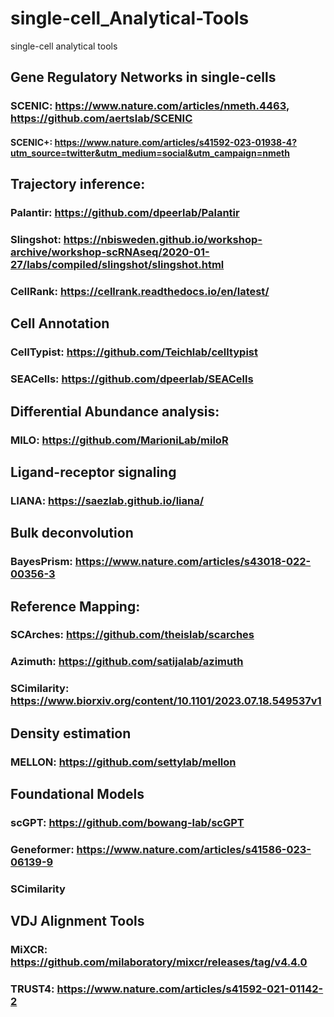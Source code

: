 # single-cell_Analytical-Tools
single-cell analytical tools

## Gene Regulatory Networks in single-cells

### SCENIC: https://www.nature.com/articles/nmeth.4463, https://github.com/aertslab/SCENIC
#### SCENIC+: https://www.nature.com/articles/s41592-023-01938-4?utm_source=twitter&utm_medium=social&utm_campaign=nmeth

## Trajectory inference:

### Palantir: https://github.com/dpeerlab/Palantir
### Slingshot: https://nbisweden.github.io/workshop-archive/workshop-scRNAseq/2020-01-27/labs/compiled/slingshot/slingshot.html
### CellRank: https://cellrank.readthedocs.io/en/latest/

## Cell Annotation 

### CellTypist: https://github.com/Teichlab/celltypist
### SEACells: https://github.com/dpeerlab/SEACells


## Differential Abundance analysis:

### MILO: https://github.com/MarioniLab/miloR


## Ligand-receptor signaling

### LIANA: https://saezlab.github.io/liana/


## Bulk deconvolution

### BayesPrism: https://www.nature.com/articles/s43018-022-00356-3

## Reference Mapping:

### SCArches: https://github.com/theislab/scarches
### Azimuth: https://github.com/satijalab/azimuth
### SCimilarity: https://www.biorxiv.org/content/10.1101/2023.07.18.549537v1

## Density estimation
### MELLON: https://github.com/settylab/mellon

## Foundational Models
### scGPT: https://github.com/bowang-lab/scGPT
### Geneformer: https://www.nature.com/articles/s41586-023-06139-9
### SCimilarity

## VDJ Alignment Tools

### MiXCR: https://github.com/milaboratory/mixcr/releases/tag/v4.4.0
### TRUST4: https://www.nature.com/articles/s41592-021-01142-2
